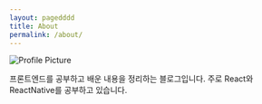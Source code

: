 ```yaml
---
layout: pagedddd
title: About
permalink: /about/
---
```


<img src="{{ site.baseurl }}/assets/profile-placeholder.gif" title="Profile Picture" class="profile">

프론트엔드를 공부하고 배운 내용을 정리하는 블로그입니다. 주로 React와 ReactNative를 공부하고 있습니다. 

